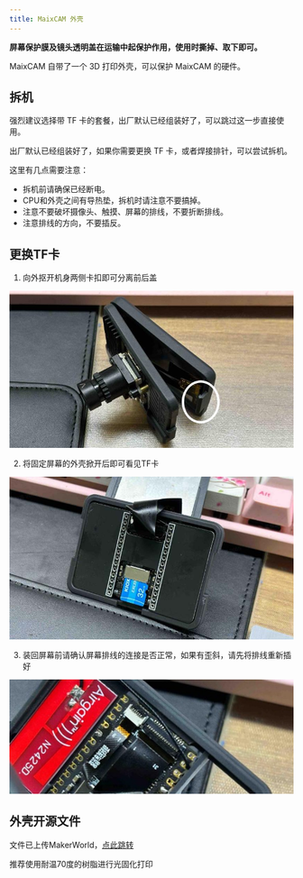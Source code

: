 ```yaml
---
title: MaixCAM 外壳
---
```


**屏幕保护膜及镜头透明盖在运输中起保护作用，使用时撕掉、取下即可。**

MaixCAM 自带了一个 3D 打印外壳，可以保护 MaixCAM 的硬件。

## 拆机

强烈建议选择带 TF 卡的套餐，出厂默认已经组装好了，可以跳过这一步直接使用。

出厂默认已经组装好了，如果你需要更换 TF 卡，或者焊接排针，可以尝试拆机。

这里有几点需要注意：
* 拆机前请确保已经断电。
* CPU和外壳之间有导热垫，拆机时请注意不要搞掉。
* 注意不要破坏摄像头、触摸、屏幕的排线，不要折断排线。
* 注意排线的方向，不要插反。


## 更换TF卡

1. 向外抠开机身两侧卡扣即可分离前后盖

![](../../assets/maixcam/assemble-1.jpg)

2. 将固定屏幕的外壳掀开后即可看见TF卡

![](../../assets/maixcam/assemble-2.jpg)

3. 装回屏幕前请确认屏幕排线的连接是否正常，如果有歪斜，请先将排线重新插好

![](../../assets/maixcam/assemble-3.jpg)

## 外壳开源文件

文件已上传MakerWorld，[点此跳转](https://makerworld.com/zh/models/440321)

推荐使用耐温70度的树脂进行光固化打印